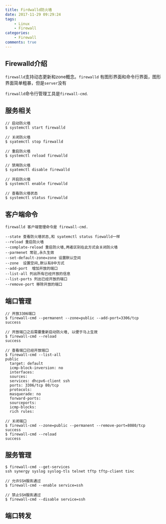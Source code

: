```yaml
---
title: Firdwalld防火墙
date: 2017-11-29 09:29:24
tags:
    - Linux
    - Firewall
categories:
    - Firewall
comments: true
---
```


## Firewalld介绍

`firewalld`支持动态更新和zone概念。`firewalld` 有图形界面和命令行界面，图形界面简单粗暴，但是`server`没有

`firewalld`命令行管理工具是`firewall-cmd`.
<!-- more -->
## 服务相关

```
// 启动防火墙
$ systemctl start firewalld

// 关闭防火墙
$ syatemctl stop firewalld

// 重启防火墙
$ systemctl reload firewalld

// 禁用防火墙
$ syatemctl disable firewalld

// 开启防火墙
$ systemctl enable firewalld

// 查看防火墙状态
$ systemctl status firewalld
```

## 客户端命令
```
firewalld 客户端管理命令是 firewall-cmd.

--state 查看防火墙状态,和 syatemctl status fiewalld一样
--reload 重启防火墙
--complate-reload 重启防火墙,两者区别在此方式会关闭防火墙
--parmenet 常驻,永久生效
--set-default-zone=zone 设置默认空间
--zone  设置空间,默认有8中方式
--add-port  增加开放的端口
--list-all 列出所有已经开放的信息
--list-ports 列出已经开放的端口
--remove-port 移除开放的端口
```

## 端口管理
```
// 开放3306端口
$ firewall-cmd --permanent --zone=public --add-port=3306/tcp
success

// 开放端口之后需要重新启动防火墙, 以便于马上生效
$ firewall-cmd --reload
success

// 查看端口已经开放端口
$ firewall-cmd --list-all
public
  target: default
  icmp-block-inversion: no
  interfaces:
  sources:
  services: dhcpv6-client ssh
  ports: 3306/tcp 80/tcp
  protocols:
  masquerade: no
  forward-ports:
  sourceports:
  icmp-blocks:
  rich rules:

// 关闭端口
$ firewall-cmd --zone=public --permanent --remove-port=8080/tcp
success
$ firewall-cmd --reload
success
```

## 服务管理
```
$ firewall-cmd --get-services
ssh synergy syslog syslog-tls telnet tftp tftp-client tinc

// 允许SSH服务通过
$ firewall-cmd --enable service=ssh

// 禁止SSH服务通过
$ firewall-cmd --disable service=ssh
```

## 端口转发

```

```
